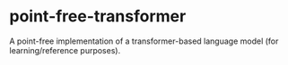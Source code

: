 # point-free-transformer

A point-free implementation of a transformer-based language model (for learning/reference purposes).
